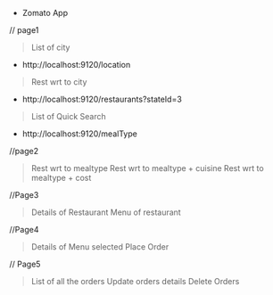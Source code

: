 * Zomato App

// page1
> List of city
* http://localhost:9120/location

> Rest wrt to city
* http://localhost:9120/restaurants?stateId=3

> List of Quick Search
* http://localhost:9120/mealType

//page2
> Rest wrt to mealtype
> Rest wrt to mealtype + cuisine
> Rest wrt to mealtype + cost

//Page3
> Details of Restaurant
> Menu of restaurant

//Page4
> Details of Menu selected
> Place Order

// Page5
> List of all the orders
> Update orders details
> Delete Orders
